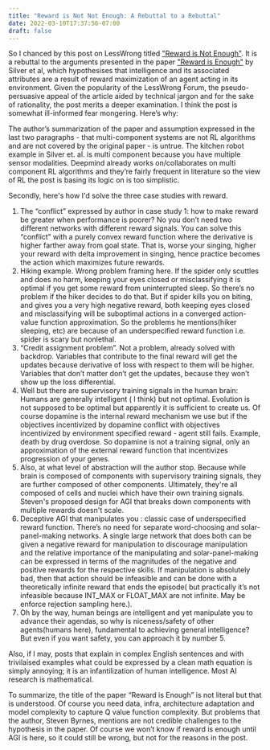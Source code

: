```yaml
---
title: "Reward is Not Not Enough: A Rebuttal to a Rebuttal"
date: 2022-03-10T17:37:56-07:00
draft: false
---
```


So I chanced by this post on LessWrong titled ["Reward is Not Enough"](https://www.lesswrong.com/posts/frApEhpyKQAcFvbXJ/reward-is-not-enough). It is a rebuttal to the arguments presented in the paper ["Reward is Enough"](https://www.sciencedirect.com/science/article/pii/S0004370221000862?via%3Dihub) by Silver et al, which hypothesises that intelligence and its associated attributes are a result of reward maximization of an agent acting in its environment. Given the popularity of the LessWrong Forum, the pseudo-persuasive appeal of the article aided by technical jargon and for the sake of rationality, the post merits a deeper examination. I think the post is somewhat ill-informed fear mongering. Here’s why:

The author’s summarization of the paper and assumption expressed in the last two paragraphs - that multi-component systems are not RL algorithms and are not covered by the original paper - is untrue. The kitchen robot example in Silver et. al. is multi component because you have multiple sensor modalities. Deepmind already works on/collaborates on multi component RL algorithms  and they’re fairly frequent in literature so the view of RL the post is basing its logic on is too simplistic. 

Secondly, here's how I'd solve the three case studies with reward. 

1. The “conflict” expressed by author in case study 1: how to make reward be greater when performance is poorer? No you don’t need two different networks with different reward signals. You can solve this “conflict” with a purely convex reward function where the derivative is higher farther away from goal state. That is, worse your singing, higher your reward with delta improvement in singing, hence practice becomes the action which maximizes future rewards. 
2. Hiking example. Wrong problem framing here. If the spider only scuttles and does no harm, keeping your eyes closed or misclassifying it is optimal if you get some reward from uninterrupted sleep. So there’s no problem if the hiker decides to do that. But if spider kills you on biting, and gives you a very high negative reward, both keeping eyes closed and misclassifying will be suboptimal actions in a converged action-value function approximation. So the problems he mentions(hiker sleeping, etc) are because of an underspecified reward function i.e. spider is scary but nonlethal.
3. “Credit assignment problem”. Not a problem, already solved with backdrop. Variables that contribute to the final reward will get the updates because derivative of loss with respect to them will be higher. Variables that don’t matter don’t get the updates, because they won’t show up the loss differential. 
4. Well but there are supervisory training signals in the human brain: Humans are generally intelligent ( I think) but not optimal. Evolution is not supposed to be optimal but apparently it is sufficient to create us. Of course dopamine is the internal reward mechanism we use but if the objectives incentivized by dopamine conflict with objectives incentivized by environment specified reward - agent still fails. Example, death by drug overdose. So dopamine is not a training signal, only an approximation of the external reward function that incentivizes progression of your genes.
5. Also, at what level of abstraction will the author stop. Because while brain is composed of components with supervisory training signals, they are further composed of other components. Ultimately, they're all composed of cells and nuclei which have their own training signals. Steven's proposed design for AGI that breaks down components with multiple rewards doesn't scale.
6. Deceptive AGI that manipulates you : classic case of underspecified reward function. There’s no need for separate word-choosing and solar-panel-making networks. A single large network that does both can be given a negative reward for manipulation to discourage manipulation and the relative importance of the manipulating and solar-panel-making can be expressed in terms of the magnitudes of the negative and positive rewards for the respective skills. If manipulation is absolutely bad, then that action should be infeasible and can be done with a theoretically infinite reward that ends the episode( but practically it’s not infeasible because INT_MAX or FLOAT_MAX are not infinite. May be enforce rejection sampling here.). 
7. Oh by the way, human beings are intelligent and yet manipulate you to advance their agendas, so why is niceness/safety of other agents(humans here), fundamental to achieving general intelligence? But even if you want safety, you can approach it by number 5. 

Also, if I may, posts that explain in complex English sentences and with trivilaised examples what could be expressed by a clean math equation is simply annoying; it is an infantilization of human intelligence. Most AI research is mathematical.

To summarize, the title of the paper “Reward is Enough” is not literal but that is understood. Of course you need data,  infra, architecture adaptation and model complexity to capture Q value function complexity. But problems that the author, Steven Byrnes, mentions are not credible challenges to the hypothesis in the paper. Of course we won’t know if reward is enough until AGI is here, so it could still be wrong, but not for the reasons in the post.